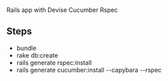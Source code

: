 Rails app with Devise Cucumber Rspec

## Steps
* bundle
* rake db:create
* rails generate rspec:install
* rails generate cucumber:install --capybara --rspec